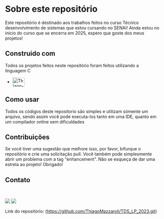 
# Sobre este repositório

Este repositório é destinado aos trabalhos feitos no curso Técnico desenvolvimento de sistemas que estou cursando no SENAI! Ainda estou no inicio do curso que se encerra em 2025, espero que goste dos meus projetos! 



## Construido com


Todos os projetos feitos neste repositório foram feitos utilizando a linguagem C

*  <img align="center" alt="Thiago-C" height="30" width="40" src="https://cdn.jsdelivr.net/gh/devicons/devicon/icons/c/c-original.svg">


<!-- GETTING STARTED -->
## Como usar

Todos os códigos deste repositorio são simples e utilizam sómente um arquivo, sendo assim você pode executa-los tanto em uma IDE, quanto em um compilador online sem dificuldades



<!-- CONTRIBUTING -->
## Contribuições

Se você tiver uma sugestão que melhore isso, por favor, bifurque o repositório e crie uma solicitação pull. Você também pode simplesmente abrir um problema com a tag "enhancement".
Não se esqueça de dar uma estrela ao projeto! Obrigado!


<!-- CONTACT -->
## Contato

  <div align = "style="display: inline_block"><br>

   <a href = "mailto:thiagomazzaroli63@gmail.com"><img src="https://img.shields.io/badge/-Gmail-%23333?style=for-the-badge&logo=gmail&logoColor=white" target="_blank"></a>
  <a href="https://www.linkedin.com/in/thiago-mazzaroli-13b8a72a2/" target="_blank"><img src="https://img.shields.io/badge/-LinkedIn-%230077B5?style=for-the-badge&logo=linkedin&logoColor=white" target="_blank"></a> 

</div>

Link do repositório: (https://github.com/ThiagoMazzaroli/TDS_LP_2023.git)


